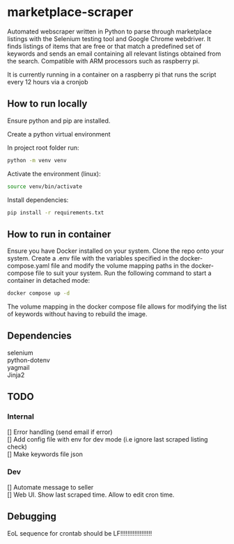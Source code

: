 # marketplace-scraper

Automated webscraper written in Python to parse through marketplace listings with the Selenium testing tool and Google Chrome webdriver. It finds listings of items that are free or that match a predefined set of keywords and sends an email containing all relevant listings obtained from the search. Compatible with ARM processors such as raspberry pi.

It is currently running in a container on a raspberry pi that runs the script every 12 hours via a cronjob

## How to run locally

Ensure python and pip are installed.

Create a python virtual environment

In project root folder run:
```bash
python -m venv venv
```

Activate the environment (linux):
```bash
source venv/bin/activate
```

Install dependencies:
```bash
pip install -r requirements.txt
```


## How to run in container
Ensure you have Docker installed on your system. Clone the repo onto your system. Create a .env file with the variables specified in the docker-compose.yaml file and modify the volume mapping paths in the docker-compose file to suit your system. Run the following command to start a container in detached mode:

```bash
docker compose up -d
```

The volume mapping in the docker compose file allows for modifying the list of keywords without having to rebuild the image.


## Dependencies
selenium\
python-dotenv\
yagmail\
Jinja2

## TODO
### Internal
[] Error handling (send email if error)\
[] Add config file with env for dev mode (i.e ignore last scraped listing check)\
[] Make keywords file json
### Dev
[] Automate message to seller\
[] Web UI. Show last scraped time. Allow to edit cron time.

## Debugging
EoL sequence for crontab should be LF!!!!!!!!!!!!!!!!!!